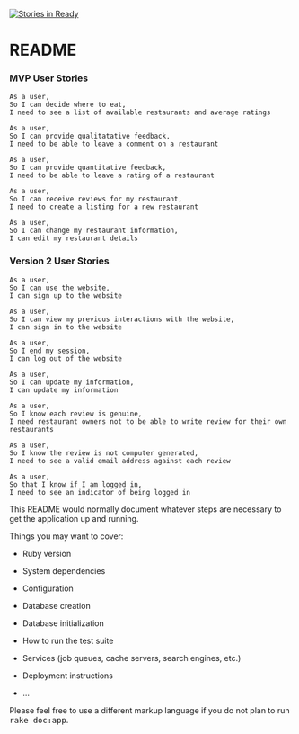 [![Stories in Ready](https://badge.waffle.io/powderham/yelp-rails-app.png?label=ready&title=Ready)](https://waffle.io/powderham/yelp-rails-app)
# README

### MVP User Stories

```
As a user,
So I can decide where to eat,
I need to see a list of available restaurants and average ratings

As a user,
So I can provide qualitatative feedback,
I need to be able to leave a comment on a restaurant

As a user,
So I can provide quantitative feedback,
I need to be able to leave a rating of a restaurant

As a user,
So I can receive reviews for my restaurant,
I need to create a listing for a new restaurant

As a user,
So I can change my restaurant information,
I can edit my restaurant details
```

### Version 2 User Stories
```
As a user,
So I can use the website,
I can sign up to the website

As a user,
So I can view my previous interactions with the website,
I can sign in to the website

As a user,
So I end my session,
I can log out of the website

As a user,
So I can update my information,
I can update my information

As a user,
So I know each review is genuine,
I need restaurant owners not to be able to write review for their own restaurants

As a user,
So I know the review is not computer generated,
I need to see a valid email address against each review

As a user,
So that I know if I am logged in,
I need to see an indicator of being logged in

```


This README would normally document whatever steps are necessary to get the
application up and running.

Things you may want to cover:

* Ruby version

* System dependencies

* Configuration

* Database creation

* Database initialization

* How to run the test suite

* Services (job queues, cache servers, search engines, etc.)

* Deployment instructions

* ...


Please feel free to use a different markup language if you do not plan to run
<tt>rake doc:app</tt>.
